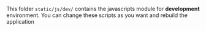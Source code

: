 This folder `static/js/dev/`  contains the javascripts module for **development** environment.
You can change these scripts as you want and rebuild the application